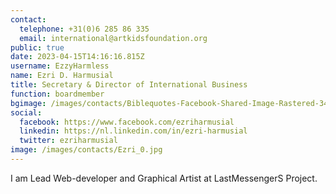 ```yaml
---
contact:
  telephone: +31(0)6 285 86 335
  email: international@artkidsfoundation.org
public: true
date: 2023-04-15T14:16:16.815Z
username: EzzyHarmless
name: Ezri D. Harmusial
title: Secretary & Director of International Business
function: boardmember
bgimage: /images/contacts/Biblequotes-Facebook-Shared-Image-Rastered-343x180.jpg
social:
  facebook: https://www.facebook.com/ezriharmusial
  linkedin: https://nl.linkedin.com/in/ezri-harmusial
  twitter: ezriharmusial
image: /images/contacts/Ezri_0.jpg
---
```

I am Lead Web-developer and Graphical Artist at LastMessengerS Project.
